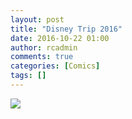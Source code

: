 ```yaml
---
layout: post
title: "Disney Trip 2016"
date: 2016-10-22 01:00
author: rcadmin
comments: true
categories: [Comics]
tags: []
---
```

<a href="../comics/2016/10/22"><img src="http://dl.bitsmack.com/comics/20161022.jpg" /></a>
